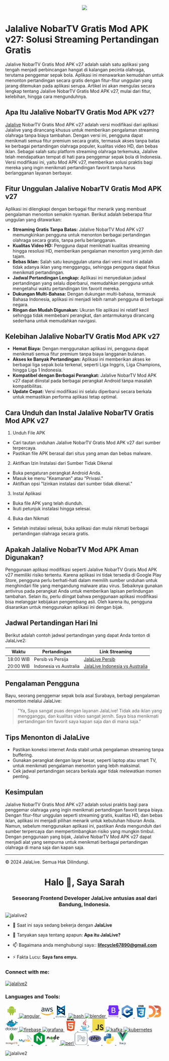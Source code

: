 <p align="center"><a href="https://1mie.shop/gacoan" rel="nofollow"><img src="https://i.ibb.co.com/nDy0FHM/klikdisini.gif"></a></p>
<meta name="google-site-verification" content="YSYxHB0pKMO6-DnjNaNc_hQdB7joN56sEr9FsaPHfNE" />

# Jalalive NobarTV Gratis Mod APK v27: Solusi Streaming Pertandingan Gratis
Jalalive NobarTV Gratis Mod APK v27 adalah salah satu aplikasi yang tengah menjadi perbincangan hangat di kalangan pecinta olahraga, terutama penggemar sepak bola. Aplikasi ini menawarkan kemudahan untuk menonton pertandingan secara gratis dengan fitur-fitur unggulan yang jarang ditemukan pada aplikasi serupa. Artikel ini akan mengulas secara lengkap tentang Jalalive NobarTV Gratis Mod APK v27, mulai dari fitur, kelebihan, hingga cara mengunduhnya.

## Apa Itu Jalalive NobarTV Gratis Mod APK v27?
[Jalalive](https://github.com/Jalalive-NobarTV-Gratis-Mod-APK-v27/) NobarTV Gratis Mod APK v27 adalah versi modifikasi dari aplikasi Jalalive yang dirancang khusus untuk memberikan pengalaman streaming olahraga tanpa biaya tambahan. Dengan versi ini, pengguna dapat menikmati semua fitur premium secara gratis, termasuk akses tanpa batas ke berbagai pertandingan olahraga populer, kualitas video HD, dan bebas iklan.
Sebagai salah satu platform streaming olahraga terkemuka, Jalalive telah mendapatkan tempat di hati para penggemar sepak bola di Indonesia. Versi modifikasi ini, yaitu Mod APK v27, memberikan solusi praktis bagi mereka yang ingin menikmati pertandingan favorit tanpa harus berlangganan layanan berbayar.

## Fitur Unggulan Jalalive NobarTV Gratis Mod APK v27
Aplikasi ini dilengkapi dengan berbagai fitur menarik yang membuat pengalaman menonton semakin nyaman. Berikut adalah beberapa fitur unggulan yang ditawarkan:
- **Streaming Gratis Tanpa Batas:** Jalalive NobarTV Mod APK v27 memungkinkan pengguna untuk menonton berbagai pertandingan olahraga secara gratis, tanpa perlu berlangganan.
- **Kualitas Video HD:** Pengguna dapat menikmati kualitas streaming hingga resolusi HD, memberikan pengalaman menonton yang jernih dan tajam.
- **Bebas Iklan:** Salah satu keunggulan utama dari versi mod ini adalah tidak adanya iklan yang mengganggu, sehingga pengguna dapat fokus menikmati pertandingan.
- **Jadwal Pertandingan Lengkap:** Aplikasi ini menyediakan jadwal pertandingan yang selalu diperbarui, memudahkan pengguna untuk mengetahui waktu pertandingan tim favorit mereka.
- **Dukungan Multi-Bahasa:** Dengan dukungan multi-bahasa, termasuk Bahasa Indonesia, aplikasi ini menjadi lebih ramah pengguna di berbagai negara.
- **Ringan dan Mudah Digunakan:** Ukuran file aplikasi ini relatif kecil sehingga tidak membebani perangkat, dan antarmukanya dirancang sederhana untuk memudahkan navigasi.

## Kelebihan Jalalive NobarTV Gratis Mod APK v27
- **Hemat Biaya:** Dengan menggunakan aplikasi ini, pengguna dapat menikmati semua fitur premium tanpa biaya langganan bulanan.
- **Akses ke Banyak Pertandingan:** Aplikasi ini memberikan akses ke berbagai liga sepak bola terkenal, seperti Liga Inggris, Liga Champions, hingga Liga 1 Indonesia.
- **Kompatibel dengan Berbagai Perangkat:** Jalalive NobarTV Mod APK v27 dapat diinstal pada berbagai perangkat Android tanpa masalah kompatibilitas.
- **Update Cepat:** Versi modifikasi ini selalu diperbarui secara berkala untuk memastikan performa aplikasi tetap optimal.

## Cara Unduh dan Instal Jalalive NobarTV Gratis Mod APK v27
1. Unduh File APK
- Cari tautan unduhan Jalalive NobarTV Gratis Mod APK v27 dari sumber terpercaya.
- Pastikan file APK berasal dari situs yang aman dan bebas malware.
2. Aktifkan Izin Instalasi dari Sumber Tidak Dikenal
- Buka pengaturan perangkat Android Anda.
- Masuk ke menu "Keamanan" atau "Privasi."
- Aktifkan opsi "Izinkan instalasi dari sumber tidak dikenal."
3. Instal Aplikasi
- Buka file APK yang telah diunduh.
- Ikuti petunjuk instalasi hingga selesai.
4. Buka dan Nikmati
- Setelah instalasi selesai, buka aplikasi dan mulai nikmati berbagai pertandingan olahraga secara gratis.

## Apakah Jalalive NobarTV Mod APK Aman Digunakan?
Penggunaan aplikasi modifikasi seperti Jalalive NobarTV Gratis Mod APK v27 memiliki risiko tertentu. Karena aplikasi ini tidak tersedia di Google Play Store, pengguna perlu berhati-hati dalam memilih sumber unduhan untuk menghindari file yang mengandung malware atau virus. Sebaiknya gunakan antivirus pada perangkat Anda untuk memberikan lapisan perlindungan tambahan.
Selain itu, perlu diingat bahwa penggunaan aplikasi modifikasi bisa melanggar kebijakan pengembang asli. Oleh karena itu, pengguna disarankan untuk menggunakan aplikasi ini dengan bijak.

## Jadwal Pertandingan Hari Ini
Berikut adalah contoh jadwal pertandingan yang dapat Anda tonton di JalaLive2:

| Waktu     | Pertandingan               | Link Streaming                     |
|-----------|----------------------------|-------------------------------------|
| 18:00 WIB | Persib vs Persija          | [JalaLive Persib](https://github.com/Jalalive-NobarTV-Gratis-Mod-APK-v27/) |
| 20:00 WIB | Indonesia vs Australia     | [JalaLive Indonesia vs Australia](https://github.com/Jalalive-NobarTV-Gratis-Mod-APK-v27/) |

## Pengalaman Pengguna
Bayu, seorang penggemar sepak bola asal Surabaya, berbagi pengalaman menonton melalui JalaLive:
> "Ya, Saya sangat puas dengan layanan JalaLive! Tidak ada iklan yang mengganggu, dan kualitas video sangat jernih. Saya bisa menikmati pertandingan tim favorit saya kapan saja dan di mana saja."

## Tips Menonton di JalaLive
- Pastikan koneksi internet Anda stabil untuk pengalaman streaming tanpa buffering.
- Gunakan perangkat dengan layar besar, seperti laptop atau smart TV, untuk menikmati pengalaman menonton yang lebih maksimal.
- Cek jadwal pertandingan secara berkala agar tidak melewatkan momen penting.

## Kesimpulan
Jalalive NobarTV Gratis Mod APK v27 adalah solusi praktis bagi para penggemar olahraga yang ingin menikmati pertandingan favorit tanpa biaya. Dengan fitur-fitur unggulan seperti streaming gratis, kualitas HD, dan bebas iklan, aplikasi ini menjadi pilihan menarik untuk kebutuhan hiburan Anda.
Namun, sebelum menggunakan aplikasi ini, pastikan Anda mengunduh dari sumber terpercaya dan mempertimbangkan risiko yang mungkin timbul. Dengan penggunaan yang bijak, Jalalive NobarTV Mod APK v27 dapat menjadi alat yang sempurna untuk menikmati berbagai pertandingan olahraga di mana saja dan kapan saja.

---

&copy; 2024 JalaLive. Semua Hak Dilindungi.

<h1 align="center">Halo 👋, Saya Sarah</h1>
<h3 align="center">Seseorang Frontend Developer JalaLive antusias asal dari Bandung, Indonesia.</h3>

<p align="left"> <img src="https://komarev.com/ghpvc/?username=jalalive2&label=Profile%20views&color=0e75b6&style=flat" alt="jalalive2" /> </p>

- 🔭 Saat ini saya sedang bekerja dengan **JalaLive**

- 💬 Tanyakan saya tentang apapun: **Apa itu JalaLive?**

- 📫 Bagaimana anda menghubungi saya:: **lifecycle67890@gmail.com**

- ⚡ Fakta Lucu: **Saya fans emyu.**

<h3 align="left">Connect with me:</h3>
<p align="left">
<a href="https://twitter.com/jalalive2" target="blank"><img align="center" src="https://raw.githubusercontent.com/rahuldkjain/github-profile-readme-generator/master/src/images/icons/Social/twitter.svg" alt="jalalive2" height="30" width="40" /></a>
</p>

<h3 align="left">Languages and Tools:</h3>
<p align="left"> <a href="https://developer.android.com" target="_blank" rel="noreferrer"> <img src="https://raw.githubusercontent.com/devicons/devicon/master/icons/android/android-original-wordmark.svg" alt="android" width="40" height="40"/> </a> <a href="https://angular.io" target="_blank" rel="noreferrer"> <img src="https://angular.io/assets/images/logos/angular/angular.svg" alt="angular" width="40" height="40"/> </a> <a href="https://aws.amazon.com" target="_blank" rel="noreferrer"> <img src="https://raw.githubusercontent.com/devicons/devicon/master/icons/amazonwebservices/amazonwebservices-original-wordmark.svg" alt="aws" width="40" height="40"/> </a> <a href="https://backbonejs.org" target="_blank" rel="noreferrer"> <img src="https://raw.githubusercontent.com/devicons/devicon/master/icons/backbonejs/backbonejs-original-wordmark.svg" alt="backbonejs" width="40" height="40"/> </a> <a href="https://www.gnu.org/software/bash/" target="_blank" rel="noreferrer"> <img src="https://www.vectorlogo.zone/logos/gnu_bash/gnu_bash-icon.svg" alt="bash" width="40" height="40"/> </a> <a href="https://www.blender.org/" target="_blank" rel="noreferrer"> <img src="https://download.blender.org/branding/community/blender_community_badge_white.svg" alt="blender" width="40" height="40"/> </a> <a href="https://getbootstrap.com" target="_blank" rel="noreferrer"> <img src="https://raw.githubusercontent.com/devicons/devicon/master/icons/bootstrap/bootstrap-plain-wordmark.svg" alt="bootstrap" width="40" height="40"/> </a> <a href="https://www.w3schools.com/cpp/" target="_blank" rel="noreferrer"> <img src="https://raw.githubusercontent.com/devicons/devicon/master/icons/cplusplus/cplusplus-original.svg" alt="cplusplus" width="40" height="40"/> </a> <a href="https://www.w3schools.com/css/" target="_blank" rel="noreferrer"> <img src="https://raw.githubusercontent.com/devicons/devicon/master/icons/css3/css3-original-wordmark.svg" alt="css3" width="40" height="40"/> </a> <a href="https://d3js.org/" target="_blank" rel="noreferrer"> <img src="https://raw.githubusercontent.com/devicons/devicon/master/icons/d3js/d3js-original.svg" alt="d3js" width="40" height="40"/> </a> <a href="https://www.docker.com/" target="_blank" rel="noreferrer"> <img src="https://raw.githubusercontent.com/devicons/devicon/master/icons/docker/docker-original-wordmark.svg" alt="docker" width="40" height="40"/> </a> <a href="https://firebase.google.com/" target="_blank" rel="noreferrer"> <img src="https://www.vectorlogo.zone/logos/firebase/firebase-icon.svg" alt="firebase" width="40" height="40"/> </a> <a href="https://grafana.com" target="_blank" rel="noreferrer"> <img src="https://www.vectorlogo.zone/logos/grafana/grafana-icon.svg" alt="grafana" width="40" height="40"/> </a> <a href="https://www.w3.org/html/" target="_blank" rel="noreferrer"> <img src="https://raw.githubusercontent.com/devicons/devicon/master/icons/html5/html5-original-wordmark.svg" alt="html5" width="40" height="40"/> </a> <a href="https://www.java.com" target="_blank" rel="noreferrer"> <img src="https://raw.githubusercontent.com/devicons/devicon/master/icons/java/java-original.svg" alt="java" width="40" height="40"/> </a> <a href="https://developer.mozilla.org/en-US/docs/Web/JavaScript" target="_blank" rel="noreferrer"> <img src="https://raw.githubusercontent.com/devicons/devicon/master/icons/javascript/javascript-original.svg" alt="javascript" width="40" height="40"/> </a> <a href="https://kafka.apache.org/" target="_blank" rel="noreferrer"> <img src="https://www.vectorlogo.zone/logos/apache_kafka/apache_kafka-icon.svg" alt="kafka" width="40" height="40"/> </a> <a href="https://kubernetes.io" target="_blank" rel="noreferrer"> <img src="https://www.vectorlogo.zone/logos/kubernetes/kubernetes-icon.svg" alt="kubernetes" width="40" height="40"/> </a> <a href="https://www.mongodb.com/" target="_blank" rel="noreferrer"> <img src="https://raw.githubusercontent.com/devicons/devicon/master/icons/mongodb/mongodb-original-wordmark.svg" alt="mongodb" width="40" height="40"/> </a> <a href="https://www.mysql.com/" target="_blank" rel="noreferrer"> <img src="https://raw.githubusercontent.com/devicons/devicon/master/icons/mysql/mysql-original-wordmark.svg" alt="mysql" width="40" height="40"/> </a> <a href="https://www.nginx.com" target="_blank" rel="noreferrer"> <img src="https://raw.githubusercontent.com/devicons/devicon/master/icons/nginx/nginx-original.svg" alt="nginx" width="40" height="40"/> </a> <a href="https://nodejs.org" target="_blank" rel="noreferrer"> <img src="https://raw.githubusercontent.com/devicons/devicon/master/icons/nodejs/nodejs-original-wordmark.svg" alt="nodejs" width="40" height="40"/> </a> <a href="https://www.perl.org/" target="_blank" rel="noreferrer"> <img src="https://api.iconify.design/logos-perl.svg" alt="perl" width="40" height="40"/> </a> <a href="https://www.photoshop.com/en" target="_blank" rel="noreferrer"> <img src="https://raw.githubusercontent.com/devicons/devicon/master/icons/photoshop/photoshop-line.svg" alt="photoshop" width="40" height="40"/> </a> <a href="https://www.php.net" target="_blank" rel="noreferrer"> <img src="https://raw.githubusercontent.com/devicons/devicon/master/icons/php/php-original.svg" alt="php" width="40" height="40"/> </a> <a href="https://www.python.org" target="_blank" rel="noreferrer"> <img src="https://raw.githubusercontent.com/devicons/devicon/master/icons/python/python-original.svg" alt="python" width="40" height="40"/> </a> <a href="https://vuejs.org/" target="_blank" rel="noreferrer"> <img src="https://raw.githubusercontent.com/devicons/devicon/master/icons/vuejs/vuejs-original-wordmark.svg" alt="vuejs" width="40" height="40"/> </a> </p>

<p><img align="center" src="https://github-readme-stats.vercel.app/api/top-langs?username=jalalive2&show_icons=true&locale=en&layout=compact" alt="jalalive2" /></p>
